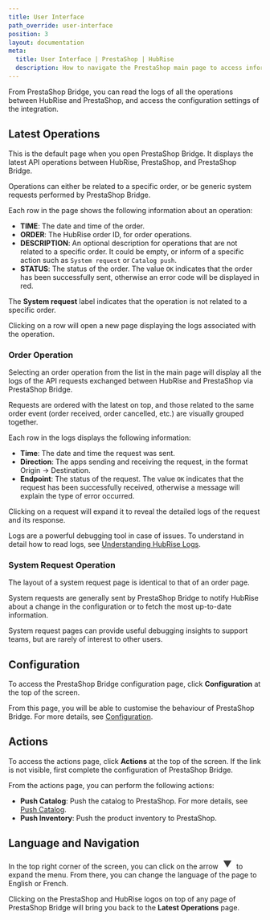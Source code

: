 ```yaml
---
title: User Interface
path_override: user-interface
position: 3
layout: documentation
meta:
  title: User Interface | PrestaShop | HubRise
  description: How to navigate the PrestaShop main page to access information about the orders and customise the behaviour of the bridge. Synchronise your data.
---
```


From PrestaShop Bridge, you can read the logs of all the operations between HubRise and PrestaShop, and access the configuration settings of the integration.

## Latest Operations

This is the default page when you open PrestaShop Bridge. It displays the latest API operations between HubRise, PrestaShop, and PrestaShop Bridge.

Operations can either be related to a specific order, or be generic system requests performed by PrestaShop Bridge.

Each row in the page shows the following information about an operation:

- **TIME**: The date and time of the order.
- **ORDER**: The HubRise order ID, for order operations.
- **DESCRIPTION**: An optional description for operations that are not related to a specific order. It could be empty, or inform of a specific action such as `System request` or `Catalog push`.
- **STATUS**: The status of the order. The value `OK` indicates that the order has been successfully sent, otherwise an error code will be displayed in red.

The **System request** label indicates that the operation is not related to a specific order.

Clicking on a row will open a new page displaying the logs associated with the operation.

### Order Operation

Selecting an order operation from the list in the main page will display all the logs of the API requests exchanged between HubRise and PrestaShop via PrestaShop Bridge.

Requests are ordered with the latest on top, and those related to the same order event (order received, order cancelled, etc.) are visually grouped together.

Each row in the logs displays the following information:

- **Time**: The date and time the request was sent.
- **Direction**: The apps sending and receiving the request, in the format Origin → Destination.
- **Endpoint**: The status of the request. The value `OK` indicates that the request has been successfully received, otherwise a message will explain the type of error occurred.

Clicking on a request will expand it to reveal the detailed logs of the request and its response.

Logs are a powerful debugging tool in case of issues. To understand in detail how to read logs, see [Understanding HubRise Logs](/docs/hubrise-logs/overview).

### System Request Operation

The layout of a system request page is identical to that of an order page.

System requests are generally sent by PrestaShop Bridge to notify HubRise about a change in the configuration or to fetch the most up-to-date information. 

System request pages can provide useful debugging insights to support teams, but are rarely of interest to other users.

## Configuration

To access the PrestaShop Bridge configuration page, click **Configuration** at the top of the screen.

From this page, you will be able to customise the behaviour of PrestaShop Bridge. For more details, see [Configuration](/apps/prestashop/configuration).

## Actions

To access the actions page, click **Actions** at the top of the screen. If the link is not visible, first complete the configuration of PrestaShop Bridge.

From the actions page, you can perform the following actions:

- **Push Catalog**: Push the catalog to PrestaShop. For more details, see [Push Catalog](/apps/prestashop/push-catalog).
- **Push Inventory**: Push the product inventory to PrestaShop.

## Language and Navigation

In the top right corner of the screen, you can click on the arrow <InlineImage width="20" height="20">![Arrow](../images/arrow-icon.jpg)</InlineImage> to expand the menu. From there, you can change the language of the page to English or French.

Clicking on the PrestaShop and HubRise logos on top of any page of PrestaShop Bridge will bring you back to the **Latest Operations** page.
